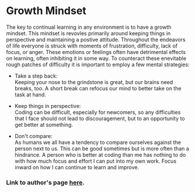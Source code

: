 # Growth Mindset

The key to continual learning in any environment is to have a growth mindset. This mindset is revovles primarily around keeping things in perspective and maintaining a postive attitude. Throughout the endeavors of life everyone is struck with moments of frustration, difficulty, lack of focus, or anger. These emotions or feelings often have detrimental effects on learning, often inhibiting it in some way. To counteract these enevitable rough patches of difficulty it is important to employ a few mental strategies:

- Take a step back:<br/>
Keeping your nose to the grindstone is great, but our brains need breaks, too. A short break can refocus our mind to better take on the task at hand.

- Keep things in perspective:<br/>
Coding can be difficult, especially for newcomers, so any difficulties that I face should not lead to discouragement, but to an opportunity to get better at something.

- Don't compare:<br/>
As humans we all have a tendency to compare ourselves against the person next to us. This can be good sometimes but is more often than a hindrance. A person who is better at coding than me has nothing to do with how much focus and effort I can put into my own work. Focus inward on how I can continue to learn and improve.



### Link to author's page [here](https://github.com/Peyton-Cysewski).
